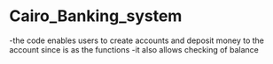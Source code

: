 # Cairo_Banking_system
-the code enables users to create accounts and deposit money to the account since is as the functions
-it also allows checking of balance